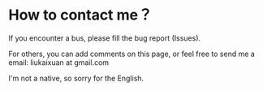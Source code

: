# How to contact me？ #

If you encounter a bus, please fill the bug report (Issues).

For others, you can add comments on this page, or feel free to send me a email: liukaixuan at gmail.com

I'm not a native, so sorry for the English.
